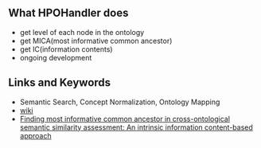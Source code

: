 ## What HPOHandler does
- get level of each node in the ontology
- get MICA(most informative common ancestor)
- get IC(information contents)
- ongoing development
## Links and Keywords
- Semantic Search, Concept Normalization, Ontology Mapping
- [wiki](https://en.wikipedia.org/wiki/Most_recent_common_ancestor)
- [Finding most informative common ancestor in cross-ontological semantic similarity assessment: An intrinsic information content-based approach](https://www.sciencedirect.com/science/article/abs/pii/S0957417421015888)